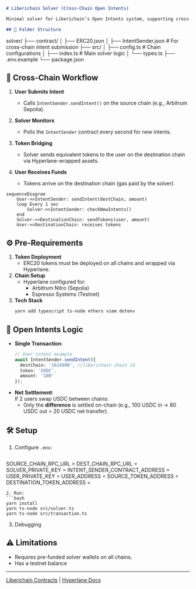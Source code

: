 ```markdown
# Liberichain Solver (Cross-Chain Open Intents)

Minimal solver for Liberichain’s Open Intents system, supporting cross-chain swaps via Hyperlane on Arbitrum Nitro & Espresso Systems.

## 📂 Folder Structure
```
solver/
├── contract/
│   ├── ERC20.json
│   ├── IntentSender.json       # For cross-chain intent submission
├── src/
│   ├── config.ts              # Chain configurations
│   ├── index.ts               # Main solver logic
│   └── types.ts
├── .env.example
└── package.json
## 🌉 Cross-Chain Workflow

1. **User Submits Intent**  
   - Calls `IntentSender.sendIntent()` on the source chain (e.g., Arbitrum Sepolia).

2. **Solver Monitors**  
   - Polls the `IntentSender` contract every second for new intents.

3. **Token Bridging**  
   - Solver sends equivalent tokens to the user on the destination chain via Hyperlane-wrapped assets.

4. **User Receives Funds**  
   - Tokens arrive on the destination chain (gas paid by the solver).


```mermaid
sequenceDiagram
    User->>IntentSender: sendIntent(destChain, amount)
    loop Every 1 sec
        Solver->>IntentSender: checkNewIntents()
    end
    Solver->>DestinationChain: sendTokens(user, amount)
    User->>DestinationChain: receives tokens
```

## ⚙️ Pre-Requirements
1. **Token Deployment**  
   - ERC20 tokens must be deployed on all chains and wrapped via Hyperlane.
2. **Chain Setup**  
   - Hyperlane configured for:
     - Arbitrum Nitro (Sepolia)
     - Espresso Systems (Testnet)
3. **Tech Stack**  
   ```bash
   yarn add typescript ts-node ethers viem dotenv
   ```

## 🔄 Open Intents Logic
- **Single Transaction**:  
  ```ts
  // User intent example
  await IntentSender.sendIntent({
    destChain: '1614990', //liberichain chain id
    token: 'USDC',
    amount: '100'
  });
  ```
- **Net Settlement**:  
  If 2 users swap USDC between chains:
  - Only the **difference** is settled on-chain (e.g., 100 USDC in → 80 USDC out = 20 USDC net transfer).

## 🛠️ Setup
1. Configure `.env`:
   ```ini
  SOURCE_CHAIN_RPC_URL = 
  DEST_CHAIN_RPC_URL = 
  SOLVER_PRIVATE_KEY = 
  INTENT_SENDER_CONTRACT_ADDRESS =
  USER_PRIVATE_KEY = 
  USER_ADDRESS =
  SOURCE_TOKEN_ADDRESS =
  DESTINATION_TOKEN_ADDRESS =
   ```
2. Run:
   ```bash
   yarn install
   yarn ts-node src/solver.ts
   yarn ts-node src/transaction.ts
   ```
3. Debugging

## ⚠️ Limitations
- Requires pre-funded solver wallets on all chains.
- Has a testnet balance

---
[Liberichain Contracts](https://github.com/novaria-defi/liberichain-open-intents) | [Hyperlane Docs](https://docs.hyperlane.xyz)
```
